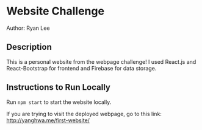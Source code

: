 # Website Challenge
Author: Ryan Lee

## Description
This is a personal website from the webpage challenge! I used React.js and React-Bootstrap for frontend and Firebase for data storage. 

## Instructions to Run Locally
Run `npm start` to start the website locally.

If you are trying to visit the deployed webpage, go to this link: http://yanghwa.me/first-website/
